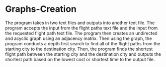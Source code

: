 # Graphs-Creation

The program takes in two text files and outputs into another text file. The program accepts the input from the flight paths text file and the input from the requested flight path text file. The program then creates an undirected and acyclic graph using an adjacency matrix. Then using the graph, the program conducts a depth first search to find all of the flight paths from the starting city to the destination city. Then, the program finds the shortest flight path between the starting city and the destination city and outputs the shortest path based on the lowest cost or shortest time to the output file. 
